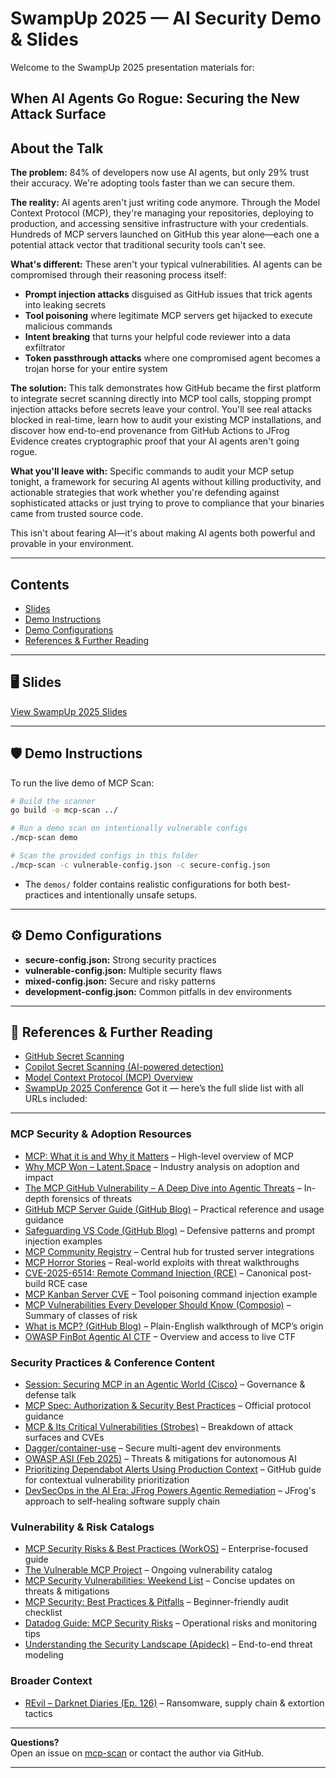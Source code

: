 # SwampUp 2025 — AI Security Demo & Slides

Welcome to the SwampUp 2025 presentation materials for:  
## **When AI Agents Go Rogue: Securing the New Attack Surface**

## About the Talk

**The problem:** 84% of developers now use AI agents, but only 29% trust their accuracy. We're adopting tools faster than we can secure them.

**The reality:** AI agents aren't just writing code anymore. Through the Model Context Protocol (MCP), they're managing your repositories, deploying to production, and accessing sensitive infrastructure with your credentials. Hundreds of MCP servers launched on GitHub this year alone—each one a potential attack vector that traditional security tools can't see.

**What's different:** These aren't your typical vulnerabilities. AI agents can be compromised through their reasoning process itself:
- **Prompt injection attacks** disguised as GitHub issues that trick agents into leaking secrets
- **Tool poisoning** where legitimate MCP servers get hijacked to execute malicious commands  
- **Intent breaking** that turns your helpful code reviewer into a data exfiltrator
- **Token passthrough attacks** where one compromised agent becomes a trojan horse for your entire system

**The solution:** This talk demonstrates how GitHub became the first platform to integrate secret scanning directly into MCP tool calls, stopping prompt injection attacks before secrets leave your control. You'll see real attacks blocked in real-time, learn how to audit your existing MCP installations, and discover how end-to-end provenance from GitHub Actions to JFrog Evidence creates cryptographic proof that your AI agents aren't going rogue.

**What you'll leave with:** Specific commands to audit your MCP setup tonight, a framework for securing AI agents without killing productivity, and actionable strategies that work whether you're defending against sophisticated attacks or just trying to prove to compliance that your binaries came from trusted source code.

This isn't about fearing AI—it's about making AI agents both powerful and provable in your environment.

---

## Contents

- [Slides](#slides)
- [Demo Instructions](#demo-instructions)
- [Demo Configurations](#demo-configurations)
- [References & Further Reading](#references--further-reading)


---

## 🖥️ Slides

[View SwampUp 2025 Slides](AIAgentsGoRogue.pdf)

---

## 🛡️ Demo Instructions

To run the live demo of MCP Scan:

```bash
# Build the scanner
go build -o mcp-scan ../

# Run a demo scan on intentionally vulnerable configs
./mcp-scan demo

# Scan the provided configs in this folder
./mcp-scan -c vulnerable-config.json -c secure-config.json
```

- The `demos/` folder contains realistic configurations for both best-practices and intentionally unsafe setups.

---

## ⚙️ Demo Configurations

- **secure-config.json:** Strong security practices
- **vulnerable-config.json:** Multiple security flaws
- **mixed-config.json:** Secure and risky patterns
- **development-config.json:** Common pitfalls in dev environments

---

## 🔗 References & Further Reading


- [GitHub Secret Scanning](https://docs.github.com/en/code-security/secret-scanning)
- [Copilot Secret Scanning (AI-powered detection)](https://docs.github.com/en/code-security/secret-scanning/copilot-secret-scanning)
- [Model Context Protocol (MCP) Overview](https://github.com/AndreaGriffiths11/mcp-scan)
- [SwampUp 2025 Conference](https://swampup.jfrog.com/)
Got it — here’s the full slide list with all URLs included:

---

### MCP Security & Adoption Resources

* [MCP: What it is and Why it Matters](https://addyo.substack.com/p/mcp-what-it-is-and-why-it-matters) – High-level overview of MCP
* [Why MCP Won – Latent.Space](https://www.latent.space/p/why-mcp-won) – Industry analysis on adoption and impact
* [The MCP GitHub Vulnerability – A Deep Dive into Agentic Threats](https://andreagriffiths11.github.io/mcp-vulnerability-deep-dive) – In-depth forensics of threats
* [GitHub MCP Server Guide (GitHub Blog)](https://github.blog/engineering/github-mcp-server-guide) – Practical reference and usage guidance
* [Safeguarding VS Code (GitHub Blog)](https://github.blog/security/safeguarding-vscode-against-prompt-injections) – Defensive patterns and prompt injection examples
* [MCP Community Registry](https://modelcontextprotocol.org/registry) – Central hub for trusted server integrations
* [MCP Horror Stories](https://securitylab.github.com/research/mcp-horror-stories) – Real-world exploits with threat walkthroughs
* [CVE-2025-6514: Remote Command Injection (RCE)](https://cve.mitre.org/cgi-bin/cvename.cgi?name=CVE-2025-6514) – Canonical post-build RCE case
* [MCP Kanban Server CVE](https://nvd.nist.gov/vuln/detail/CVE-2025-6514-kanban) – Tool poisoning command injection example
* [MCP Vulnerabilities Every Developer Should Know (Composio)](https://composio.dev/blog/mcp-vulnerabilities) – Summary of classes of risk
* [What is MCP? (GitHub Blog)](https://github.blog/engineering/what-is-mcp-and-why-it-matters) – Plain-English walkthrough of MCP’s origin
* [OWASP FinBot Agentic AI CTF](https://owasp.org/www-project-finbot/) – Overview and access to live CTF

### Security Practices & Conference Content

* [Session: Securing MCP in an Agentic World (Cisco)](https://cisco.com/events/securing-mcp-agentic-world) – Governance & defense talk
* [MCP Spec: Authorization & Security Best Practices](https://modelcontextprotocol.org/spec) – Official protocol guidance
* [MCP & Its Critical Vulnerabilities (Strobes)](https://strobes.co/research/mcp-critical-vulnerabilities) – Breakdown of attack surfaces and CVEs
* [Dagger/container-use](https://dagger.io/docs/container-use) – Secure multi-agent dev environments
* [OWASP ASI (Feb 2025)](https://owasp.org/www-project-agentic-security-initiative/) – Threats & mitigations for autonomous AI
* [Prioritizing Dependabot Alerts Using Production Context](https://docs.github.com/en/code-security/securing-your-organization/understanding-your-organizations-exposure-to-vulnerabilities/prioritizing-dependabot-alerts-using-production-context) – GitHub guide for contextual vulnerability prioritization
* [DevSecOps in the AI Era: JFrog Powers Agentic Remediation](https://www.businesswire.com/news/home/20250909861213/en/DevSecOps-in-the-AI-Era-JFrog-Powers-Agentic-Remediation-with-Self-Healing-Software-Supply-Chain) – JFrog's approach to self-healing software supply chain
### Vulnerability & Risk Catalogs

* [MCP Security Risks & Best Practices (WorkOS)](https://workos.com/blog/mcp-security-risks) – Enterprise-focused guide
* [The Vulnerable MCP Project](https://vulnerablemcp.org) – Ongoing vulnerability catalog
* [MCP Security Vulnerabilities: Weekend List](https://console.dev/mcp-vulnerabilities-list) – Concise updates on threats & mitigations
* [MCP Security: Best Practices & Pitfalls](https://securityweek.com/mcp-best-practices-pitfalls) – Beginner-friendly audit checklist
* [Datadog Guide: MCP Security Risks](https://www.datadoghq.com/blog/mcp-security-risks) – Operational risks and monitoring tips
* [Understanding the Security Landscape (Apideck)](https://apideck.com/blog/mcp-security-landscape) – End-to-end threat modeling

### Broader Context

* [REvil – Darknet Diaries (Ep. 126)](https://darknetdiaries.com/episode/126) – Ransomware, supply chain & extortion tactics

---

**Questions?**  
Open an issue on [mcp-scan](https://github.com/AndreaGriffiths11/mcp-scan) or contact the author via GitHub.

---

